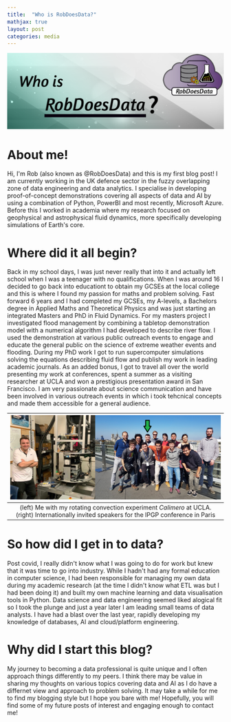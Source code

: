 ```yaml
---
title:  "Who is RobDoesData?"
mathjax: true
layout: post
categories: media
---
```


<img src="/images/blogs/2024-02-26-robdoesdata.png">

# About me!
Hi, I'm Rob (also known as @RobDoesData) and this is my first blog post! I am currently working in the UK defence sector in the fuzzy overlapping zone of data engineering and data analytics. I specialise in developing proof-of-concept demonstrations covering all aspects of data and AI by using a combination of Python, PowerBI and most recently, Microsoft Azure. Before this I worked in academia where my research focused on geophysical and astrophysical fluid dynamics, more specifically developing simulations of Earth's core.

# Where did it all begin? 
Back in my school days, I was just never really that into it and actually left school when I was a teenager with no qualifications. When I was around 16 I decided to go back into educationt to obtain my GCSEs at the local college and this is where I found my passion for maths and problem solving. Fast forward 6 years and I had completed my GCSEs, my A-levels, a Bachelors degree in Applied Maths and Theoretical Physics and was just starting an integrated Masters and PhD in Fluid Dynamics. For my masters project I investigated flood management by combining a tabletop demonstration model with a numerical algorithm I had developed to describe river flow. I used the demonstration at various public outreach events to engage and educate the general public on the science of extreme weather events and flooding. During my PhD work I got to run supercomputer simulations solving the equations describing fluid flow and publish my work in leading academic journals. As an added bonus, I got to travel all over the world presenting my work at conferences, spent a summer as a visiting researcher at UCLA and won a prestigious presentation award in San Francisco. I am very passionate about science communication and have been involved in various outreach events in which i took tehcnical concepts and made them accessible for a general audience.

| <img src="/images/blogs/robdoesdata-intro.png" width="600" alt=""> |
|:--:| 
| (left) Me with my rotating convection experiment _Calimero_ at UCLA. (right) Internationally invited speakers for the IPGP conference in Paris |

# So how did I get in to data?
Post covid, I really didn't know what I was going to do for work but knew that it was time to go into industry. While I hadn't had any formal education in computer science, I had been responsible for managing my own data during my academic research (at the time I didn't know what ETL was but I had been doing it) and built my own machine learning and data visualisation tools in Python. Data science and data engineering seemed liked  alogical fit so I took the plunge and just a year later I am leading small teams of data analysts. I have had a blast over the last year, rapidly developing my knowledge of databases, AI and cloud/platform engineering.

# Why did I start this blog?
My journey to becoming a data professional is quite unique and I often approach things differently to my peers. I think there may be value in sharing my thoughts on various topics covering data and AI as I do have a differnet view and approach to problem solving. It may take a while for me to find my blogging style but I hope you bare with me! Hopefully, you will find some of my future posts of interest and engaging enough to contact me!
